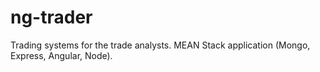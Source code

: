 # ng-trader
Trading systems for the trade analysts.
MEAN Stack application (Mongo, Express, Angular, Node).
